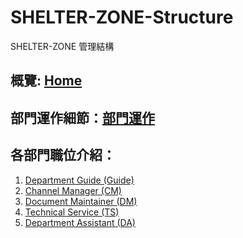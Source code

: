 # SHELTER-ZONE-Structure
SHELTER-ZONE 管理結構
## 概覽: [Home](https://github.com/SHELTER-ZONE/Oragnaization-Structure/wiki)
## 部門運作細節：[部門運作](https://github.com/SHELTER-ZONE/SHELTER-ZONE-Structure/wiki/部門運作)
## 各部門職位介紹：
1. [Department Guide (Guide)](https://github.com/SHELTER-ZONE/Oragnaization-Structure/wiki/Department-Guide-(Guide))
2. [Channel Manager (CM)](https://github.com/SHELTER-ZONE/Oragnaization-Structure/wiki/Channel-Manager-(CM))
3. [Document Maintainer (DM)](https://github.com/SHELTER-ZONE/Oragnaization-Structure/wiki/Document-Maintainer-(DM))
4. [Technical Service (TS)](https://github.com/SHELTER-ZONE/Oragnaization-Structure/wiki/Technical-Service-(TS))
5. [Department Assistant (DA)](https://github.com/SHELTER-ZONE/SHELTER-ZONE-Structure/wiki/Department-Assistant-(DA))

